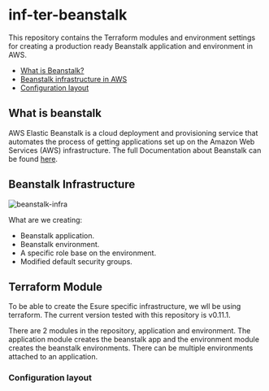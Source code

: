 # inf-ter-beanstalk
This repository contains the Terraform modules and environment settings for creating a production ready Beanstalk application and environment in AWS.

* [What is Beanstalk?](#what-is-beanstalk)
* [Beanstalk infrastructure in AWS](#beanstalk-infra)
* [Configuration layout](#config-layout)

## What is beanstalk
AWS Elastic Beanstalk is a cloud deployment and provisioning service that automates the process of getting applications set up on the Amazon Web Services (AWS) infrastructure. The full Documentation about Beanstalk can be found [here](http://docs.aws.amazon.com/elasticbeanstalk/latest/dg/Welcome.html).

## Beanstalk Infrastructure
![beanstalk-infra](img/aeb-architecture_worker.png)

What are we creating:

* Beanstalk application.
* Beanstalk environment.
* A specific role base on the environment.
* Modified default security groups.

## Terraform Module
To be able to create the Esure specific infrastructure, we wll be using terraform. The current version tested with this repository is v0.11.1. 

There are 2 modules in the repository, application and environment. The application module creates the beanstalk app and the environment module creates the beanstalk environments. There can be multiple environments attached to an application.

### Configuration layout

